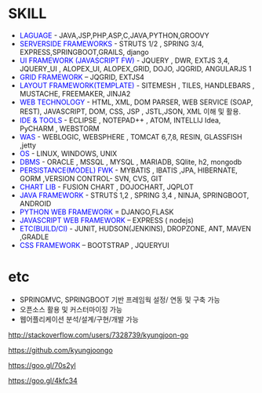 
# SKILL


- <font color='blue'> LAGUAGE </font> - JAVA,JSP,PHP,ASP,C,JAVA,PYTHON,GROOVY  
- <font color='blue'> SERVERSIDE FRAMEWORKS</font>  - STRUTS 1/2 , SPRING 3/4, EXPRESS,SPRINGBOOT,GRAILS, django
- <font color='blue'> UI FRAMEWORK (JAVASCRIPT FW)</font> -   JQUERY , DWR, EXTJS 3,4, JQUERY_UI , ALOPEX_UI, ALOPEX_GRID, DOJO, JQGRID, ANGULARJS 1
- <font color='blue'> GRID FRAMEWORK </font> – JQGRID, EXTJS4
- <font color='blue'> LAYOUT FRAMEWORK(TEMPLATE) </font> - SITEMESH , TILES, HANDLEBARS , MUSTACHE, FREEMAKER, JINJA2
- <font color='blue'> WEB TECHNOLOGY </font> - HTML, XML, DOM PARSER,  WEB SERVICE (SOAP, REST), JAVASCRIPT, DOM, CSS, JSP , JSTL,JSON, XML  이해 및 활용.
- <font color='blue'> IDE & TOOLS</font> -   ECLIPSE , NOTEPAD++ , ATOM, INTELLIJ Idea,  PyCHARM  , WEBSTORM
- <font color='blue'> WAS </font> - WEBLOGIC, WEBSPHERE , TOMCAT 6,7,8, RESIN, GLASSFISH ,jetty
- <font color='blue'> OS </font> - LINUX, WINDOWS, UNIX
- <font color='blue'> DBMS </font> - ORACLE , MSSQL , MYSQL , MARIADB, SQlite, h2, mongodb
- <font color='blue'> PERSISTANCE(MODEL) FWK </font> - MYBATIS , IBATIS ,JPA, HIBERNATE, GORM ,VERSION CONTROL-  SVN, CVS, GIT
- <font color='blue'> CHART LIB </font> - FUSION CHART , DOJOCHART, JQPLOT
- <font color='blue'> JAVA FRAMEWORK </font> -   STRUTS 1,2 , SPRING 3,4 , NINJA, SPRINGBOOT, ANDROID
- <font color='blue'> PYTHON WEB FRAMEWORK </font> = DJANGO,FLASK
- <font color='blue'> JAVASCRIPT WEB FRAMEWORK </font> – EXPRESS ( nodejs)
- <font color='blue'> ETC(BUILD/CI) </font> - JUNIT, HUDSON(JENKINS), DROPZONE, ANT, MAVEN ,GRADLE
- <font color='blue'> CSS FRAMEWORK </font> – BOOTSTRAP , JQUERYUI

# etc

- SPRINGMVC, SPRINGBOOT 기반 프레임웍 설정/ 연동 및 구축 가능
- 오픈소스 활용 및 커스터마이징 가능
- 웹어플리케이션 분석/설계/구현/개발 가능

<http://stackoverflow.com/users/7328739/kyungjoon-go>

<https://github.com/kyungjoongo>

<https://goo.gl/70s2yl>

<https://goo.gl/4kfc34>
